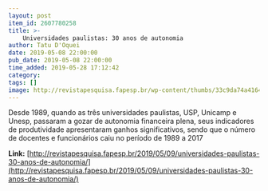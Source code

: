 ```yaml
---
layout: post
item_id: 2607780258
title: >-
    Universidades paulistas: 30 anos de autonomia
author: Tatu D'Oquei
date: 2019-05-08 22:00:00
pub_date: 2019-05-08 22:00:00
time_added: 2019-05-28 17:12:42
category: 
tags: []
image: http://revistapesquisa.fapesp.br/wp-content/thumbs/33c9da74a41648ea373e4493d182fe5624116b02_1200-630.jpg
---
```


Desde 1989, quando as três universidades paulistas, USP, Unicamp e Unesp, passaram a gozar de autonomia financeira plena, seus indicadores de produtividade apresentaram ganhos significativos, sendo que o número de docentes e funcionários caiu no período de 1989 a 2017

**Link:** [http://revistapesquisa.fapesp.br/2019/05/09/universidades-paulistas-30-anos-de-autonomia/](http://revistapesquisa.fapesp.br/2019/05/09/universidades-paulistas-30-anos-de-autonomia/)

